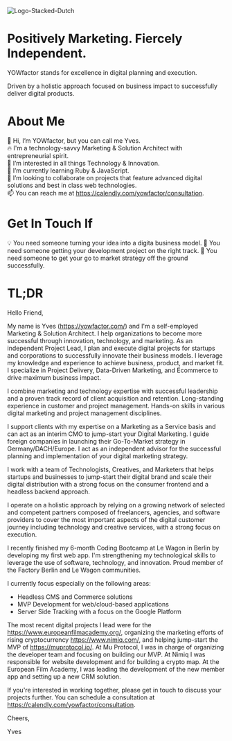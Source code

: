 

![Logo-Stacked-Dutch](https://user-images.githubusercontent.com/26528183/233315105-92878906-af33-45ae-9af6-ad5d50572d0c.svg)

# Positively Marketing. Fiercely Independent.

YOWfactor stands for excellence in digital planning and execution.

Driven by a holistic approach focused on business impact to successfully deliver digital products.

# About Me

🤘 Hi, I’m YOWfactor, but you can call me Yves.  
🔥 I'm a technology-savvy Marketing & Solution Architect with entrepreneurial spirit.  
👀 I’m interested in all things Technology & Innovation.  
🌱 I’m currently learning Ruby & JavaScript.  
💞️ I’m looking to collaborate on projects that feature advanced digital solutions and best in class web technologies.  
📫 You can reach me at https://calendly.com/yowfactor/consultation.  

# Get In Touch If

💡 You need someone turning your idea into a digita business model.
💾 You need someone getting your development project on the right track.
🚀 You need someone to get your go to market strategy off the ground successfully.

# TL;DR

Hello Friend,

My name is Yves (https://yowfactor.com/) and I'm a self-employed Marketing & Solution Architect. I help organizations to become more successful through innovation, technology, and marketing. As an independent Project Lead, I plan and execute digital projects for startups and corporations to successfully innovate their business models. I leverage my knowledge and experience to achieve business, product, and market fit. I specialize in Project Delivery, Data-Driven Marketing, and Ecommerce to drive maximum business impact.

I combine marketing and technology expertise with successful leadership and a proven track record of client acquisition and retention. Long-standing experience in customer and project management. Hands-on skills in various digital marketing and project management disciplines.

I support clients with my expertise on a Marketing as a Service basis and can act as an interim CMO to jump-start your Digital Marketing. I guide foreign companies in launching their Go-To-Market strategy in Germany/DACH/Europe. I act as an independent advisor for the successful planning and implementation of your digital marketing strategy.

I work with a team of Technologists, Creatives, and Marketers that helps startups and businesses to jump-start their digital brand and scale their digital distribution with a strong focus on the consumer frontend and a headless backend approach.

I operate on a holistic approach by relying on a growing network of selected and competent partners composed of freelancers, agencies, and software providers to cover the most important aspects of the digital customer journey including technology and creative services, with a strong focus on execution.

I recently finished my 6-month Coding Bootcamp at Le Wagon in Berlin by developing my first web app. I'm strengthening my technological skills to leverage the use of software, technology, and innovation. Proud member of the Factory Berlin and Le Wagon communities.

I currently focus especially on the following areas:
- Headless CMS and Commerce solutions
- MVP Development for web/cloud-based applications
- Server Side Tracking with a focus on the Google Platform

The most recent digital projects I lead were for the https://www.europeanfilmacademy.org/, organizing the marketing efforts of rising cryptocurrency https://www.nimiq.com/, and helping jump-start the MVP of https://muprotocol.io/. At Mu Protocol, I was in charge of organizing the developer team and focusing on building our MVP. At Nimiq I was responsible for website development and for building a crypto map. At the European Film Academy, I was leading the development of the new member app and setting up a new CRM solution.

If you're interested in working together, please get in touch to discuss your projects further. You can schedule a consultation at https://calendly.com/yowfactor/consultation.

Cheers,

Yves

<!---
YOWfactor/YOWfactor is a ✨ special ✨ repository because its `README.md` (this file) appears on your GitHub profile.
You can click the Preview link to take a look at your changes.
--->
